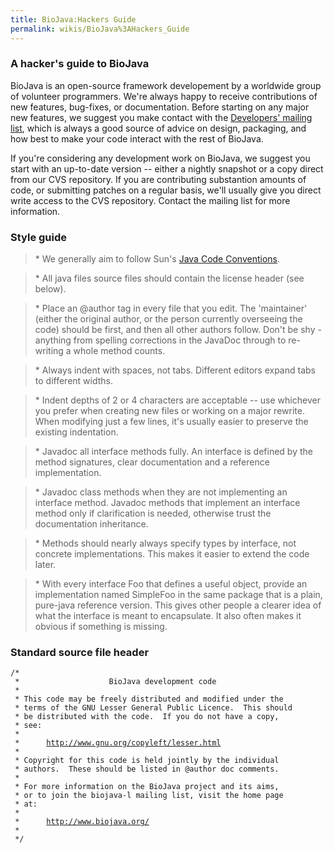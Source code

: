 ```yaml
---
title: BioJava:Hackers Guide
permalink: wikis/BioJava%3AHackers_Guide
---
```


### A hacker's guide to BioJava

BioJava is an open-source framework developement by a worldwide group of
volunteer programmers. We're always happy to receive contributions of
new features, bug-fixes, or documentation. Before starting on any major
new features, we suggest you make contact with the [Developers' mailing
list](mailto:biojava-dev@biojava.org), which is always a good source of
advice on design, packaging, and how best to make your code interact
with the rest of BioJava.

If you're considering any development work on BioJava, we suggest you
start with an up-to-date version -- either a nightly snapshot or a copy
direct from our CVS repository. If you are contributing substantion
amounts of code, or submitting patches on a regular basis, we'll usually
give you direct write access to the CVS repository. Contact the mailing
list for more information.

### Style guide

> \* We generally aim to follow Sun's [Java Code
> Conventions](http://java.sun.com/docs/codeconv/html/CodeConvTOC.doc.html).

> \* All java files source files should contain the license header (see
> below).

> \* Place an @author tag in every file that you edit. The 'maintainer'
> (either the original author, or the person currently overseeing the
> code) should be first, and then all other authors follow. Don't be
> shy - anything from spelling corrections in the JavaDoc through to
> re-writing a whole method counts.

> \* Always indent with spaces, not tabs. Different editors expand tabs
> to different widths.

> \* Indent depths of 2 or 4 characters are acceptable -- use whichever
> you prefer when creating new files or working on a major rewrite. When
> modifying just a few lines, it's usually easier to preserve the
> existing indentation.

> \* Javadoc all interface methods fully. An interface is defined by the
> method signatures, clear documentation and a reference implementation.

> \* Javadoc class methods when they are not implementing an interface
> method. Javadoc methods that implement an interface method only if
> clarification is needed, otherwise trust the documentation
> inheritance.

> \* Methods should nearly always specify types by interface, not
> concrete implementations. This makes it easier to extend the code
> later.

> \* With every interface Foo that defines a useful object, provide an
> implementation named SimpleFoo in the same package that is a plain,
> pure-java reference version. This gives other people a clearer idea of
> what the interface is meant to encapsulate. It also often makes it
> obvious if something is missing.

### Standard source file header

`/*`  
` *                    BioJava development code`  
` *`  
` * This code may be freely distributed and modified under the`  
` * terms of the GNU Lesser General Public Licence.  This should`  
` * be distributed with the code.  If you do not have a copy,`  
` * see:`  
` *`  
` *      `[`http://www.gnu.org/copyleft/lesser.html`](http://www.gnu.org/copyleft/lesser.html)  
` *`  
` * Copyright for this code is held jointly by the individual`  
` * authors.  These should be listed in @author doc comments.`  
` *`  
` * For more information on the BioJava project and its aims,`  
` * or to join the biojava-l mailing list, visit the home page`  
` * at:`  
` *`  
` *      `[`http://www.biojava.org/`](http://www.biojava.org/)  
` *`  
` */`
